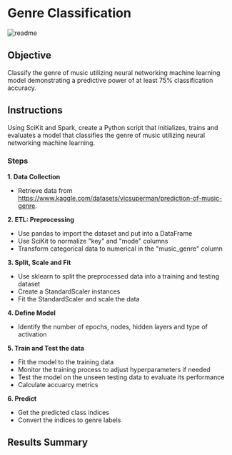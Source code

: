 # Genre Classification

![readme](https://github.com/kgregart/genre/blob/main/Images/readme.jpg)

## Objective

Classify the genre of music utilizing neural networking machine learning model demonstrating a predictive power of at least 75% classification accuracy.

## Instructions

Using SciKit and Spark, create a Python script that initializes, trains and evaluates a model that classifies the genre of music utilizing neural networking machine learning.

### Steps

__1. Data Collection__

- Retrieve data from https://www.kaggle.com/datasets/vicsuperman/prediction-of-music-genre.

__2. ETL:  Preprocessing__

- Use pandas to import the dataset and put into a DataFrame
- Use SciKit to normalize "key" and "mode" columns
- Transform categorical data to numerical in the "music_genre" column

__3. Split, Scale and Fit__

- Use sklearn to split the preprocessed data into a training and testing dataset
- Create a StandardScaler instances
- Fit the StandardScaler and scale the data

__4. Define Model__

- Identify the number of epochs, nodes, hidden layers and type of activation

__5. Train and Test the data__

- Fit the model to the training data
- Monitor the training process to adjust hyperparameters if needed
- Test the model on the unseen testing data to evaluate its performance
- Calculate accuarcy metrics
  
__6. Predict__

- Get the predicted class indices
- Convert the indices to genre labels


## Results Summary



